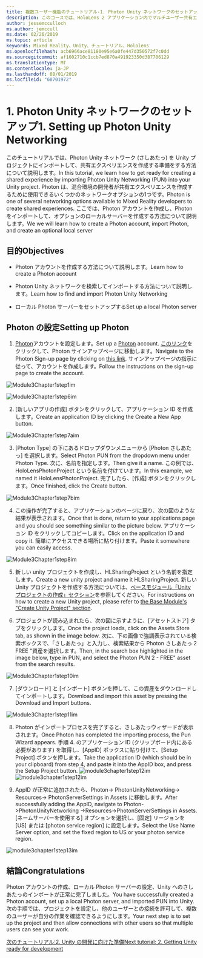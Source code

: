 ```yaml
---
title: 複数ユーザー機能のチュートリアル-1. Photon Unity ネットワークのセットアップ
description: このコースでは、HoloLens 2 アプリケーション内でマルチユーザー共有エクスペリエンスを実装する方法について説明します。
author: jessemcculloch
ms.author: jemccull
ms.date: 02/26/2019
ms.topic: article
keywords: Mixed Reality、Unity、チュートリアル、Hololens
ms.openlocfilehash: acb6966ace81180e95e6a0fe447d350572f7c0dd
ms.sourcegitcommit: af1602710c1ccb7ed870a491923350d387706129
ms.translationtype: MT
ms.contentlocale: ja-JP
ms.lasthandoff: 08/01/2019
ms.locfileid: "68701972"
---
```

#  <a name="1-setting-up-photon-unity-networking"></a><span data-ttu-id="d1d7a-105">1. Photon Unity ネットワークのセットアップ</span><span class="sxs-lookup"><span data-stu-id="d1d7a-105">1. Setting up Photon Unity Networking</span></span>

<span data-ttu-id="d1d7a-106">このチュートリアルでは、Photon Unity ネットワーク (さしあたっ) を Unity プロジェクトにインポートして、共有エクスペリエンスを作成する準備をする方法について説明します。</span><span class="sxs-lookup"><span data-stu-id="d1d7a-106">In this tutorial, we learn how to get ready for creating a shared experience by importing Photon Unity Networking (PUN) into your Unity project.</span></span> <span data-ttu-id="d1d7a-107">Photon は、混合環境の開発者が共有エクスペリエンスを作成するために使用できるいくつかのネットワークオプションの1つです。</span><span class="sxs-lookup"><span data-stu-id="d1d7a-107">Photon is one of several networking options available to Mixed Reality developers to create shared experiences.</span></span> <span data-ttu-id="d1d7a-108">ここでは、Photon アカウントを作成し、Photon をインポートして、オプションのローカルサーバーを作成する方法について説明します。</span><span class="sxs-lookup"><span data-stu-id="d1d7a-108">We we will learn how to create a Photon account, import Photon, and create an optional local server</span></span>

## <a name="objectives"></a><span data-ttu-id="d1d7a-109">目的</span><span class="sxs-lookup"><span data-stu-id="d1d7a-109">Objectives</span></span>

* <span data-ttu-id="d1d7a-110">Photon アカウントを作成する方法について説明します。</span><span class="sxs-lookup"><span data-stu-id="d1d7a-110">Learn how to create a Photon account</span></span>

* <span data-ttu-id="d1d7a-111">Photon Unity ネットワークを検索してインポートする方法について説明します。</span><span class="sxs-lookup"><span data-stu-id="d1d7a-111">Learn how to find and import Photon Unity Networking</span></span>

* <span data-ttu-id="d1d7a-112">ローカル Photon サーバーをセットアップする</span><span class="sxs-lookup"><span data-stu-id="d1d7a-112">Set up a local Photon server</span></span>

  

## <a name="setting-up-photon"></a><span data-ttu-id="d1d7a-113">Photon の設定</span><span class="sxs-lookup"><span data-stu-id="d1d7a-113">Setting up Photon</span></span>

1. <span data-ttu-id="d1d7a-114">[Photon](https://dashboard.photonengine.com/en-US/Account/SignUp)アカウントを設定します。</span><span class="sxs-lookup"><span data-stu-id="d1d7a-114">Set up a [Photon](https://dashboard.photonengine.com/en-US/Account/SignUp) account.</span></span> <span data-ttu-id="d1d7a-115">[このリンク](https://dashboard.photonengine.com/en-US/Account/SignUp)をクリックして、Photon サインアップページに移動します。</span><span class="sxs-lookup"><span data-stu-id="d1d7a-115">Navigate to the Photon Sign-up page by clicking on [this link](https://dashboard.photonengine.com/en-US/Account/SignUp).</span></span> <span data-ttu-id="d1d7a-116">サインアップページの指示に従って、アカウントを作成します。</span><span class="sxs-lookup"><span data-stu-id="d1d7a-116">Follow the instructions on the sign-up page to create the account.</span></span> 
   

![Module3Chapter1step1im](images/module3chapter1step1im.PNG)

![Module3Chapter1step6im](images/module3chapter1step6im.PNG)

2. <span data-ttu-id="d1d7a-119">[新しいアプリの作成] ボタンをクリックして、アプリケーション ID を作成します。</span><span class="sxs-lookup"><span data-stu-id="d1d7a-119">Create an application ID by clicking the Create a New App button.</span></span>

![Module3Chapter1step7aim](images/module3chapter1step7aim.PNG)

3. <span data-ttu-id="d1d7a-121">[Photon Type] の下にあるドロップダウンメニューから [Photon さしあたっ] を選択します。</span><span class="sxs-lookup"><span data-stu-id="d1d7a-121">Select Photon PUN from the dropdown menu under Photon Type.</span></span> <span data-ttu-id="d1d7a-122">次に、名前を指定します。</span><span class="sxs-lookup"><span data-stu-id="d1d7a-122">Then give it a name.</span></span> <span data-ttu-id="d1d7a-123">この例では、HoloLensPhotonProject という名前を付けています。</span><span class="sxs-lookup"><span data-stu-id="d1d7a-123">In this example, we named it HoloLensPhotonProject.</span></span> <span data-ttu-id="d1d7a-124">完了したら、[作成] ボタンをクリックします。</span><span class="sxs-lookup"><span data-stu-id="d1d7a-124">Once finished, click the Create button.</span></span>

![Module3Chapter1step7bim](images/module3chapter1step7bim.PNG)

4. <span data-ttu-id="d1d7a-126">この操作が完了すると、アプリケーションのページに戻り、次の図のような結果が表示されます。</span><span class="sxs-lookup"><span data-stu-id="d1d7a-126">Once that is done, return to your applications page and you should see something similar to the picture below.</span></span> <span data-ttu-id="d1d7a-127">アプリケーション ID をクリックしてコピーします。</span><span class="sxs-lookup"><span data-stu-id="d1d7a-127">Click on the application ID and copy it.</span></span> <span data-ttu-id="d1d7a-128">簡単にアクセスできる場所に貼り付けます。</span><span class="sxs-lookup"><span data-stu-id="d1d7a-128">Paste it somewhere you can easily access.</span></span>  

![Module3Chapter1step8im](images/module3chapter1step8im.PNG)

5. <span data-ttu-id="d1d7a-130">新しい unity プロジェクトを作成し、HLSharingProject という名前を指定します。</span><span class="sxs-lookup"><span data-stu-id="d1d7a-130">Create a new unity project and name it HLSharingProject.</span></span> <span data-ttu-id="d1d7a-131">新しい Unity プロジェクトを作成する方法については、[ベースモジュール「Unity プロジェクトの作成」セクション](https://docs.microsoft.com/en-us/windows/mixed-reality/mrlearning-base-ch1#create-new-unity-project)を参照してください。</span><span class="sxs-lookup"><span data-stu-id="d1d7a-131">For instructions on how to create a new Unity project, please refer to [the Base Module's "Create Unity Project" section](https://docs.microsoft.com/en-us/windows/mixed-reality/mrlearning-base-ch1#create-new-unity-project).</span></span> 

6. <span data-ttu-id="d1d7a-132">プロジェクトが読み込まれたら、次の図に示すように、[アセットストア] タブをクリックします。</span><span class="sxs-lookup"><span data-stu-id="d1d7a-132">Once the project loads, click on the Assets Store tab, as shown in the image below.</span></span> <span data-ttu-id="d1d7a-133">次に、下の画像で強調表示されている検索ボックスで、「さしあたっ」と入力し、検索結果から Photon さしあたっ 2 FREE "資産を選択します。</span><span class="sxs-lookup"><span data-stu-id="d1d7a-133">Then, in the search box highlighted in the image below, type in PUN, and select the Photon PUN 2 - FREE" asset from the search results.</span></span> 

![Module3Chapter1step10im](images/module3chapter1step10im.PNG)

7. <span data-ttu-id="d1d7a-135">[ダウンロード] と [インポート] ボタンを押して、この資産をダウンロードしてインポートします。</span><span class="sxs-lookup"><span data-stu-id="d1d7a-135">Download and import this asset by pressing the Download and Import buttons.</span></span>

![Module3Chapter1step11im](images/module3chapter1step11im.PNG)

8. <span data-ttu-id="d1d7a-137">Photon がインポートプロセスを完了すると、さしあたっウィザードが表示されます。</span><span class="sxs-lookup"><span data-stu-id="d1d7a-137">Once Photon has completed the importing process, the Pun Wizard appears.</span></span> <span data-ttu-id="d1d7a-138">手順 4. のアプリケーション ID (クリップボード内にある必要があります) を取得し、[AppID] ボックスに貼り付けて、[Setup Project] ボタンを押します。</span><span class="sxs-lookup"><span data-stu-id="d1d7a-138">Take the application ID (which should be in your clipboard) from step 4, and paste it into the AppID box, and press the Setup Project button.</span></span> 
<span data-ttu-id="d1d7a-139">![module3chapter1step12im](images/module3chapter1step12im.PNG)</span><span class="sxs-lookup"><span data-stu-id="d1d7a-139">![module3chapter1step12im](images/module3chapter1step12im.PNG)</span></span>

9. <span data-ttu-id="d1d7a-140">AppID が正常に追加されたら、Photon-> PhotonUnityNetworking-> Resources-> PhotonServerSettings in Assets に移動します。</span><span class="sxs-lookup"><span data-stu-id="d1d7a-140">After successfully adding the AppID, navigate to Photon->PhotonUnityNetworking ->Resources->PhotonServerSettings in Assets.</span></span> <span data-ttu-id="d1d7a-141">[ネームサーバーを使用する] オプションを選択し、[固定] リージョンを [US] または [photon service region] に設定します。</span><span class="sxs-lookup"><span data-stu-id="d1d7a-141">Select the Use Name Server option, and set the fixed region to US or your photon service region.</span></span>

![module3chapter1step13im](images/module3chapter1step13im.PNG)

## <a name="congratulations"></a><span data-ttu-id="d1d7a-143">結論</span><span class="sxs-lookup"><span data-stu-id="d1d7a-143">Congratulations</span></span>

<span data-ttu-id="d1d7a-144">Photon アカウントの作成、ローカル Photon サーバーの設定、Unity へのさしあたっのインポートが正常に完了しました。</span><span class="sxs-lookup"><span data-stu-id="d1d7a-144">You have successfully created a Photon account, set up a local Photon server, and imported PUN into Unity.</span></span> <span data-ttu-id="d1d7a-145">次の手順では、プロジェクトを設定し、他のユーザーとの接続を許可して、複数のユーザーが自分の作業を確認できるようにします。</span><span class="sxs-lookup"><span data-stu-id="d1d7a-145">Your next step is to set up the project and then allow connections with other users so that multiple users can see your work.</span></span> 

<span data-ttu-id="d1d7a-146">[次のチュートリアル:2. Unity の開発に向けた準備](mrlearning-sharing(photon)-ch2.md)</span><span class="sxs-lookup"><span data-stu-id="d1d7a-146">[Next tutorial: 2. Getting Unity ready for development](mrlearning-sharing(photon)-ch2.md)</span></span>

